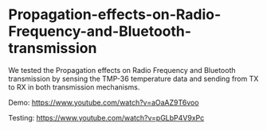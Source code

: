# Propagation-effects-on-Radio-Frequency-and-Bluetooth-transmission
We tested the Propagation effects on Radio Frequency and Bluetooth transmission by sensing the TMP-36 temperature data and sending from TX to RX in both transmission mechanisms.

Demo:
https://www.youtube.com/watch?v=aOaAZ9T6voo

Testing:
https://www.youtube.com/watch?v=pGLbP4V9xPc
